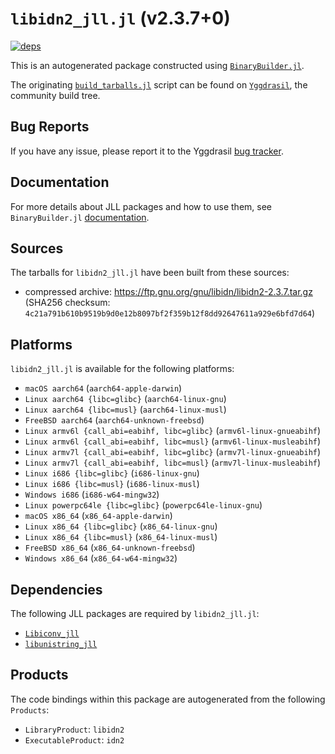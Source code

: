 # `libidn2_jll.jl` (v2.3.7+0)

[![deps](https://juliahub.com/docs/libidn2_jll/deps.svg)](https://juliahub.com/ui/Packages/General/libidn2_jll/)

This is an autogenerated package constructed using [`BinaryBuilder.jl`](https://github.com/JuliaPackaging/BinaryBuilder.jl).

The originating [`build_tarballs.jl`](https://github.com/JuliaPackaging/Yggdrasil/blob/d746c5748da8c3ec67cf8022359347ff9fb16cf3/L/libidn2/build_tarballs.jl) script can be found on [`Yggdrasil`](https://github.com/JuliaPackaging/Yggdrasil/), the community build tree.

## Bug Reports

If you have any issue, please report it to the Yggdrasil [bug tracker](https://github.com/JuliaPackaging/Yggdrasil/issues).

## Documentation

For more details about JLL packages and how to use them, see `BinaryBuilder.jl` [documentation](https://docs.binarybuilder.org/stable/jll/).

## Sources

The tarballs for `libidn2_jll.jl` have been built from these sources:

* compressed archive: https://ftp.gnu.org/gnu/libidn/libidn2-2.3.7.tar.gz (SHA256 checksum: `4c21a791b610b9519b9d0e12b8097bf2f359b12f8dd92647611a929e6bfd7d64`)

## Platforms

`libidn2_jll.jl` is available for the following platforms:

* `macOS aarch64` (`aarch64-apple-darwin`)
* `Linux aarch64 {libc=glibc}` (`aarch64-linux-gnu`)
* `Linux aarch64 {libc=musl}` (`aarch64-linux-musl`)
* `FreeBSD aarch64` (`aarch64-unknown-freebsd`)
* `Linux armv6l {call_abi=eabihf, libc=glibc}` (`armv6l-linux-gnueabihf`)
* `Linux armv6l {call_abi=eabihf, libc=musl}` (`armv6l-linux-musleabihf`)
* `Linux armv7l {call_abi=eabihf, libc=glibc}` (`armv7l-linux-gnueabihf`)
* `Linux armv7l {call_abi=eabihf, libc=musl}` (`armv7l-linux-musleabihf`)
* `Linux i686 {libc=glibc}` (`i686-linux-gnu`)
* `Linux i686 {libc=musl}` (`i686-linux-musl`)
* `Windows i686` (`i686-w64-mingw32`)
* `Linux powerpc64le {libc=glibc}` (`powerpc64le-linux-gnu`)
* `macOS x86_64` (`x86_64-apple-darwin`)
* `Linux x86_64 {libc=glibc}` (`x86_64-linux-gnu`)
* `Linux x86_64 {libc=musl}` (`x86_64-linux-musl`)
* `FreeBSD x86_64` (`x86_64-unknown-freebsd`)
* `Windows x86_64` (`x86_64-w64-mingw32`)

## Dependencies

The following JLL packages are required by `libidn2_jll.jl`:

* [`Libiconv_jll`](https://github.com/JuliaBinaryWrappers/Libiconv_jll.jl)
* [`libunistring_jll`](https://github.com/JuliaBinaryWrappers/libunistring_jll.jl)

## Products

The code bindings within this package are autogenerated from the following `Products`:

* `LibraryProduct`: `libidn2`
* `ExecutableProduct`: `idn2`
